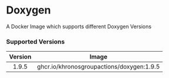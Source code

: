 # Doxygen

A Docker Image which supports different Doxygen Versions

### Supported Versions

| Version |                   Image                   |
| :-----: | :---------------------------------------: |
|  1.9.5  | ghcr.io/khronosgroupactions/doxygen:1.9.5 |